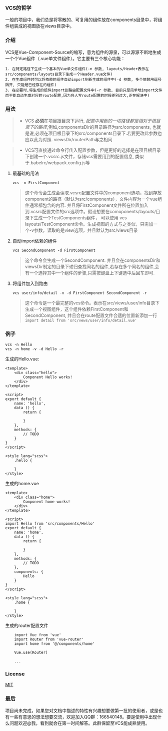 ### VCS的哲学
一般的项目中，我们总是将零散的、可复用的组件放在components目录中，将组件组装成的视图放在views目录中。

### 介绍

VCS是Vue-Component-Source的缩写，意为组件的源泉，可以源源不断地生成一个个Vue组件（.vue单文件组件）。它主要有三个核心功能：

    1. 在特定路径下生成一个基本的Vue单文件组件(-n 参数, layouts/Header表示在src/components/layouts目录下生成一个Header.vue文件)
    2. 在生成组件时可以将依赖的组件自动import到新生成的组件中(-d 参数, 多个依赖用逗号隔开, 只能是已经存在的组件)
    3. 在必要时,将生成的组件import到路由配置文件中(-r 参数, 目前只是简单地import文件而不能自动生成对应的route配置,因为各人写route配置的时候差别过大,正在解决中)


### 用法

> - VCS **必须**在项目跟目录下运行, *配置中用到的一切路径都是相对于根目录下的路径*,例如,componentsDir的目录路径为src/components, 也就是说,必须在项目根目录下的src/components目录下.若要更改此参数也应以此为对照. viewsDir/routerPath与之相同

> - VCS可直接通过命令行传入配置参数，但是更好的选择是在项目根目录下创建一个.vcsrc.js文件，存储vcs需要用到的配置信息, 类似于.babelrc/webpack.config.js等

1. 最基础的用法

    `vcs -n FirstComponent `
    > 这个命令会生成会读取.vcsrc配置文件中的component选项，找到存放component的路径（默认为src/components），文件内容为一个vue组件通常都包含的内容. 并且将FirstComponent文件所在位置加入到.vcsrc配置文件的src选项中。假设想要在comoponents/layouts/目录下生成一个TestComponents组件， 可以使用 vcs layouts/TestComponent命令。生成视图的方式与之类似，只需加一个-v参数，读取的是view选项，并且默认为src/views目录

2. 自动import依赖的组件

    `vcs SecondComponent -d FirstComponent`
    > 这个命令会生成一个SecondComponent. 并且会在componentsDir和viewsDir制定的目录下递归查找同名的组件,若存在多个同名的组件,会有一个选择其中一个组件的步骤,只需按键盘上下键选中后回车即可.

3. 将组件加入到路由

    `vcs user/info/detail -v -d FirstComponent SecondComponent -r`

    > 这个命令是一个最完整的vcs命令。表示在src/views/user/info目录下生成一个视图组件，这个组件依赖FirstComponent和SecondComponent, 并且会在route配置文件合适的位置新添加一行
    `import detail from 'src/vews/user/info/detail.vue'`

### 例子

```
vcs -n Hello
vcs -n home -v -d Hello -r
```

生成的Hello.vue:

```
<template>
    <div class="hello">
        Component Hello works!
    </div>
</template>

<script>
export default {
    name: 'hello',
    data () {
        return {

        }
    },
    methods: {
        // TODO
    }
}
</script>

<style lang="scss">
    .hello {

    }
</style>
```

生成的home.vue

```
<template>
    <div class="home">
        Component home works!
    </div>
</template>

<script>
import Hello from 'src/components/Hello'
export default {
    name: 'home',
    data () {
        return {

        }
    },
    methods: {
        // TODO
    },
    components: {
        Hello
    }
}
</script>

<style lang="scss">
    .home {

    }
</style>
```

生成的router配置文件

```
    import Vue from 'vue'
    import Router from 'vue-router'
    import home from '@/components/home'

    Vue.use(Router)

    ...
```

### License
[MIT](http://opensource.org/licenses/MIT)

### 最后
项目尚未完成，如果您对文档中描述的特性有兴趣想要做第一批的使用者，或是也有一些有意思的想法想要交流，欢迎加入QQ群：166540148。要是使用中出现什么问题欢迎@我，看到就会在第一时间解答。此群保留至VCS能成熟使用。